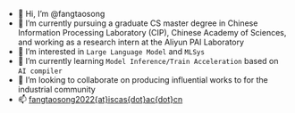 - 👋 Hi, I’m @fangtaosong
- 🤔 I’m currently pursuing a graduate CS master degree in Chinese Information Processing Laboratory (CIP), Chinese Academy of Sciences, and working as a research intern at the Aliyun PAI Laboratory
- 👀 I’m interested in `Large Language Model` and `MLSys`
- 🌱 I’m currently learning `Model Inference/Train Acceleration` based on `AI compiler`
- 💞️ I’m looking to collaborate on producing influential works to for the industrial community
- 📫 [fangtaosong2022{at}iscas{dot}ac{dot}cn]()

<!---
fangtaosong/fangtaosong is a ✨ special ✨ repository because its `README.md` (this file) appears on your GitHub profile.
You can click the Preview link to take a look at your changes.
--->
